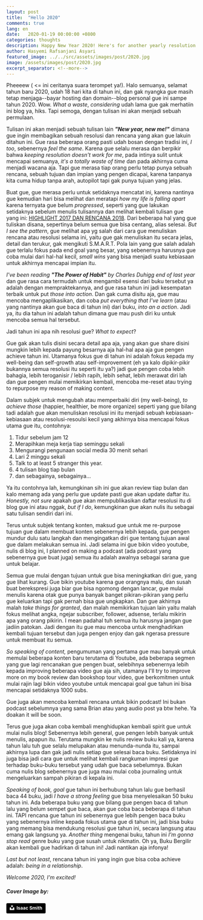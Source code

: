 ```yaml
---
layout: post
title:  "Hello 2020"
comments: true
lang: en
date:   2020-01-19 00:00:00 +0800
categories: thoughts
description: Happy New Year 2020! Here's for another yearly resolution!
author: Hasyemi Rafsanjani Asyari
featured_image: ../../src/assets/images/post/2020.jpg
image: /assets/images/post/2020.jpg
excerpt_separator: <!--more-->
---
```


Pheeeew ( <= ini ceritanya suara terompet ya!). Halo semuanya, selamat tahun baru 2020, udah 18 hari kita di tahun ini, dan gak nyangka gue masih tetap menjaga--bayar hosting dan domain--blog personal gue ini sampe tahun 2020. Wow. _What a waste_, _considering_ udah lama gue gak merhatiin ini blog ya, hiks. Tapi semoga, dengan tulisan ini akan menjadi sebuah permulaan.

Tulisan ini akan menjadi sebuah tulisan lain ___"New year, new me!"___ dimana gue ingin membagikan sebuah resolusi dan rencana yang akan gue lakuin ditahun ini. Gue rasa beberapa orang pasti udah bosan dengan tradisi ini, _I too_, sebenernya _feel the same_. Karena gue selalu merasa dan berpikir bahwa _keeping resolution doesn't work for me_, pada intinya sulit untuk mencapai semuanya, _it's a totally waste of time_ dan pada akhirnya cuma menjadi wacana aja. Tapi gue merasa tiap orang perlu tetap punya sebuah rencana, sebuah tujuan dan impian yang pengen dicapai, karena tanpanya kita cuma hidup tanpa arah, autopilot tapi gak punya tujuan yang jelas.

Buat gue, gue merasa perlu untuk setidaknya mencatat ini, karena nantinya gue kemudian hari bisa melihat dan meratapi _how my life is falling apart_ karena ternyata gue belum _progressed_, seperti yang gue lakukan setidaknya sebelum menulis tulisannya dan melihat kembali tulisan gue yang ini: <a href="/blog/highlight-2017-dan-2018-plan/">HIGHLIGHT 2017 DAN RENCANA 2018</a>. Dari beberapa hal yang gue tuliskan disana, sepertinya belum semua gue bisa centang, alias selesai. _But I see the pattern_, gue melihat apa yg salah dari cara gue menuliskan rencana atau resolusi selama ini, yaitu gue gak menuliskan itu secara jelas, detail dan terukur, gak mengikuti S.M.A.R.T. Pola lain yang gue salah adalah gue terlalu fokus pada end goal yang besar, yang sebenernya harusnya gue coba mulai dari hal-hal kecil, _small wins_ yang bisa menjadi suatu kebiasaan untuk akhirnya mencapai impian itu.

_I've been reading ___"The Power of Habit"___ by Charles Duhigg end of last year_ dan gue rasa cara termudah untuk mengambil esensi dari buku tersebut ya adalah dengan mempraktekannya, and gue rasa tahun ini jadi kesempatan terbaik untuk put _those into action_. Dan gak cuma disitu aja, gue mau mencoba mengaplikasikan, dan coba _put everything that I've learn_ (atau yang nantinya akan gue baca di tahun ini) dari buku, _into an a action_. Jadi ya, itu dia tahun ini adalah tahun dimana gue mau push diri ku untuk mencoba semua hal tersebut.

Jadi tahun ini apa nih resolusi gue? _What to expect_?

Gue gak akan tulis disini secara detail apa aja, yang akan gue share disini mungkin lebih kepada payung besarnya aja hal-hal apa aja gue pengen achieve tahun ini. Utamanya fokus gue di tahun ini adalah fokus kepada my well-being dan self-growth atau self-improvement (eh ya kalo dipikir-pikir bukannya semua resolusi itu seperti itu ya?) jadi gue pengen coba lebih bahagia, lebih teroganisir / lebih rapih, lebih sehat, lebih merawat diri lah dan gue pengen mulai memikirkan kembali, mencoba me-reset atau trying to repurpose my reason of making content.

Dalam subjek untuk mengubah atau memperbaiki diri (my well-being), _to achieve those_ (happier, healthier, be more organize) seperti yang gue bilang tadi adalah gue akan menuliskan resolusi ini itu menjadi sebuah kebiasaan-kebiasaan atau resolusi-resoulsi kecil yang akhirnya bisa mencapai fokus utama gue itu, contohnya:

1. Tidur sebelum jam 12
2. Merapihkan meja kerja tiap seminggu sekali
3. Mengurangi pengunaan social media 30 menit sehari
4. Lari 2 minggu sekali
5. Talk to at least 5 stranger this year.
6. 4 tulisan blog tiap bulan
7. dan sebagainya, sebagainya...

Ya itu contohnya lah, kemungkinan sih ini gue akan review tiap bulan dan kalo memang ada yang perlu gue update pasti gue akan update daftar itu. _Honestly, not sure_ apakah gue akan mempublikasikan daftar resolusi itu di blog gue ini atau nggak, _but if I do_, kemungkinan gue akan nulis itu sebagai satu tulisan sendiri dari ini.

Terus untuk subjek tentang konten, maksud gue untuk me re-purpose tujuan gue dalam membuat konten sebenernya lebih kepada, gue pengen mundur dulu satu langkah dan mengingatkan diri gue tentang tujuan awal gue dalam melakukan semua ini. Jadi selama ini gue bikin video youtube, nulis di blog ini, I planned on making a podcast (ada podcast yang sebenernya gue buat juga) semua itu adalah awalnya sebagai sarana gue untuk belajar. 

Semua gue mulai dengan tujuan untuk gue bisa meningkatkan diri gue, yang gue lihat kurang. Gue bikin youtube karena gue orangnya malu, dan susah buat berekspresi juga biar gue bisa ngomong dengan lancar, gue mulai menulis karena otak gue punya banyak banget pikiran-pikiran yang perlu gue keluarkan tapi gak pernah bisa gue ungkapkan. Dan gue akhirnya malah _take things for granted_, dan malah memikirkan tujuan lain yaitu malah fokus melihat angka, ngejar subscriber, follower, adsense, terlalu mikirin apa yang orang pikirin. I mean padahal tuh semua itu harusnya jangan gue jadiin patokan. Jadi dengan itu gue mau mencoba untuk menghadirkan kembali tujuan tersebut dan juga pengen enjoy dan gak ngerasa pressure untuk membuat itu semua.

_So speaking of content,_ pengumuman yang pertama gue mau banyak untuk memulai beberapa konten baru terutama di Youtube, ada beberapa segmen yang gue lagi rencanakan gue pengen buat, selebihnya sebenernya lebih kepada improving beberapa video gue aja sih, utamanya I'll try to improve more on my book review dan bookshop tour video, gue berkomitmen untuk mulai rajin lagi bikin video youtube untuk mencapai goal gue tahun ini bisa mencapai setidaknya 1000 subs.

Gue juga akan mencoba kembali rencana untuk bikin podcast! Ini bukan podcast sebelumnya yang sama Brian atau yang audio post ya btw hehe. Ya doakan it will be soon.

Terus gue juga akan coba kembali menghidupkan kembali spirit gue untuk mulai nulis blog! Sebenernya lebih general, gue pengen lebih banyak untuk menulis, apapun itu. Terutama mungkin ke nulis review buku kali ya, karena tahun lalu tuh gue selalu melupakan atau menunda-nunda itu, sampai akhirnya lupa dan gak jadi nulis setiap gue selesai baca buku. Setidaknya ini juga bisa jadi cara gue untuk melihat kembali rangkuman impresi gue terhadap buku-buku tersebut yang udah gue baca sebelumnya. Bukan cuma nulis blog sebenernya gue juga mau mulai coba journaling untuk mengeluarkan sampah pikiran di kepala ini.

_Speaking of book, goal_ gue tahun ini berhubung tahun lalu gue berhasil baca 44 buku, jadi _I have a strong feeling_ gue bisa menyelesaikan 50 buku tahun ini. Ada beberapa buku yang gue bilang gue pengen baca di tahun lalu yang belum sempet gue baca, akan gue coba baca beberapa di tahun ini. TAPI rencana gue tahun ini sebenernya gue lebih pengen baca buku yang sebenernya inline kepada fokus utama gue di tahun ini, jadi bisa buku yang memang bisa mendukung resolusi gue tahun ini, secara langsung atau emang gak langsung ya. _Another thing_ mengenai buku, tahun ini _I'm gonna stop read_ genre buku yang gue susah untuk nikmatin. Oh ya, Buku Bergilir akan kembali gue hadirkan di tahun ini! Jadi nantikan aja infonya!


_Last but not least_, rencana tahun ini yang ingin gue bisa coba achieve adalah: _being in a relationship_.

_Welcome 2020, I'm excited!_


##### **Cover Image by:**  
<a style="background-color:black;color:white;text-decoration:none;padding:4px 6px;font-family:-apple-system, BlinkMacSystemFont, &quot;San Francisco&quot;, &quot;Helvetica Neue&quot;, Helvetica, Ubuntu, Roboto, Noto, &quot;Segoe UI&quot;, Arial, sans-serif;font-size:12px;font-weight:bold;line-height:1.2;display:inline-block;border-radius:3px" href="https://unsplash.com/@isaacmsmith?utm_medium=referral&amp;utm_campaign=photographer-credit&amp;utm_content=creditBadge" target="_blank" rel="noopener noreferrer" title="Download free do whatever you want high-resolution photos from Isaac Smith"><span style="display:inline-block;padding:2px 3px"><svg xmlns="http://www.w3.org/2000/svg" style="height:12px;width:auto;position:relative;vertical-align:middle;top:-2px;fill:white" viewBox="0 0 32 32"><title>unsplash-logo</title><path d="M10 9V0h12v9H10zm12 5h10v18H0V14h10v9h12v-9z"></path></svg></span><span style="display:inline-block;padding:2px 3px">Isaac Smith</span></a>